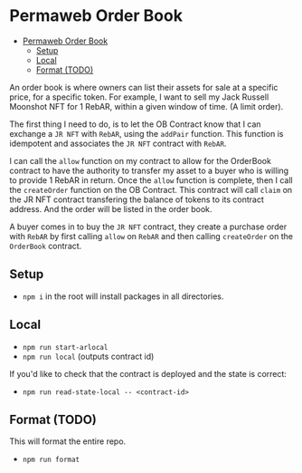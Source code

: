 # Permaweb Order Book
- [Permaweb Order Book](#permaweb-order-book)
  - [Setup](#setup)
  - [Local](#local)
  - [Format (TODO)](#format-todo)


An order book is where owners can list their assets for sale at a specific price, for a specific token. For example, I want to sell my Jack Russell Moonshot NFT for 1 RebAR, within a given window of time. (A limit order). 

The first thing I need to do, is to let the OB Contract know that I can exchange a `JR NFT` with `RebAR`, using the `addPair` function. This function is idempotent and associates the `JR NFT` contract with `RebAR`.

I can call the `allow` function on my contract to allow for the OrderBook contract to have the authority to transfer my asset to a buyer who is willing to provide 1 RebAR in return. Once the `allow` function is complete, then I call the `createOrder` function on the OB Contract. This contract will call `claim` on the JR NFT contract transfering the balance of tokens to its contract address. And the order will be listed in the order book.

A buyer comes in to buy the `JR NFT` contract, they create a purchase order with `RebAR` by first calling `allow` on `RebAR` and then calling `createOrder` on the `OrderBook` contract.

## Setup

- `npm i` in the root will install packages in all directories.

## Local

- `npm run start-arlocal`
- `npm run local` (outputs contract id)

If you'd like to check that the contract is deployed and the state is correct:

- `npm run read-state-local -- <contract-id>`

## Format (TODO)

This will format the entire repo.

- `npm run format`